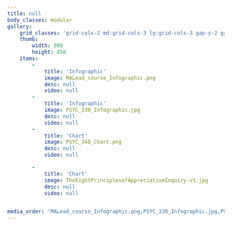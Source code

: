 ```yaml
---
title: null
body_classes: modular
gallery:
    grid_classes: 'grid-cols-2 md:grid-cols-3 lg:grid-cols-3 gap-y-2 gap-x-2'
    thumb:
        width: 600
        height: 450
    items:
        -
            title: 'Infographic'
            image: MALead_course_Infographic.png
            desc: null
            video: null
        -
            title: 'Infographic'
            image: PSYC_330_Infographic.jpg
            desc: null
            video: null
        -
            title: 'Chart'
            image: PSYC_340_Chart.png
            desc: null
            video: null

        -
            title: 'Chart'
            image: TheEightPrinciplesofAppreciativeInquiry-v1.jpg
            desc: null
            video: null


media_order: 'MALead_course_Infographic.png,PSYC_330_Infographic.jpg,PSYC_340_Chart.png,TheEightPrinciplesofAppreciativeInquiry-v1.jpg'
---
```

